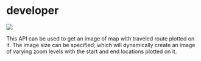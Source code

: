# developer 
[![](https://about.mappls.com/images/mappls-b-logo.svg) ](https://www.mapmyindia.com/api)

This API can be used to get an image of map with traveled route plotted on it. The image size can be specified; which will dynamically create an image of varying zoom levels with the start and end locations plotted on it.


